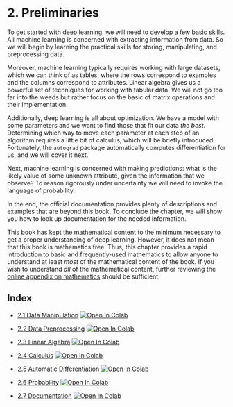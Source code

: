 2\. Preliminaries
=================================================================

To get started with deep learning, we will need to develop a few basic skills. All machine learning is concerned with extracting information from data. So we will begin by learning the practical skills for storing, manipulating, and preprocessing data.

Moreover, machine learning typically requires working with large datasets, which we can think of as tables, where the rows correspond to examples and the columns correspond to attributes. Linear algebra gives us a powerful set of techniques for working with tabular data. We will not go too far into the weeds but rather focus on the basic of matrix operations and their implementation.

Additionally, deep learning is all about optimization. We have a model with some parameters and we want to find those that fit our data _the best_. Determining which way to move each parameter at each step of an algorithm requires a little bit of calculus, which will be briefly introduced. Fortunately, the `autograd` package automatically computes differentiation for us, and we will cover it next.

Next, machine learning is concerned with making predictions: what is the likely value of some unknown attribute, given the information that we observe? To reason rigorously under uncertainty we will need to invoke the language of probability.

In the end, the official documentation provides plenty of descriptions and examples that are beyond this book. To conclude the chapter, we will show you how to look up documentation for the needed information.

This book has kept the mathematical content to the minimum necessary to get a proper understanding of deep learning. However, it does not mean that this book is mathematics free. Thus, this chapter provides a rapid introduction to basic and frequently-used mathematics to allow anyone to understand at least _most_ of the mathematical content of the book. If you wish to understand _all_ of the mathematical content, further reviewing the [online appendix on mathematics](https://d2l.ai/chapter_appendix-mathematics-for-deep-learning/index.html) should be sufficient.

## Index
  * [2.1 Data Manipulation](chapter_02_preliminaries/2.1_Data_Manipulation.ipynb) [![Open In Colab](https://colab.research.google.com/assets/colab-badge.svg)](https://colab.research.google.com/github/developer-student-club-thapar/d2l-study-group/blob/master/pytorch/chapter_02_preliminaries/2.1_Data_Manipulation.ipynb)

  * [2.2 Data Preprocessing](chapter_02_preliminaries/2.2_Data_Preprocessing.ipynb) [![Open In Colab](https://colab.research.google.com/assets/colab-badge.svg)](https://colab.research.google.com/github/developer-student-club-thapar/d2l-study-group/blob/master/pytorch/chapter_02_preliminaries/2.2_Data_Preprocessing.ipynb)

  * [2.3 Linear Algebra](chapter_02_preliminaries/2.3_Linear_Algebra.ipynb) [![Open In Colab](https://colab.research.google.com/assets/colab-badge.svg)](https://colab.research.google.com/github/developer-student-club-thapar/d2l-study-group/blob/master/pytorch/chapter_02_preliminaries/2.3_Linear_Algebra.ipynb)

  * [2.4 Calculus](chapter_02_preliminaries/2.4_Calculus.ipynb) [![Open In Colab](https://colab.research.google.com/assets/colab-badge.svg)](https://colab.research.google.com/github/developer-student-club-thapar/d2l-study-group/blob/master/pytorch/chapter_02_preliminaries/2.4_Calculus.ipynb)

  * [2.5 Automatic Differentiation](pytorch/chapter_02_preliminaries/2.5_Automatic_Differentiation.ipynb) [![Open In Colab](https://colab.research.google.com/assets/colab-badge.svg)](https://colab.research.google.com/github/developer-student-club-thapar/d2l-study-group/blob/master/pytorch/chapter_02_preliminaries/2.5_Automatic_Differentiation.ipynb)

  * [2.6 Probability](chapter_02_preliminaries/2.6_Probability.ipynb) [![Open In Colab](https://colab.research.google.com/assets/colab-badge.svg)](https://colab.research.google.com/github/developer-student-club-thapar/d2l-study-group/blob/master/pytorch/chapter_02_preliminaries/2.6_Probability.ipynb)

  * [2.7 Documentation](chapter_02_preliminaries/2.7_Documentation.ipynb) [![Open In Colab](https://colab.research.google.com/assets/colab-badge.svg)](https://colab.research.google.com/github/developer-student-club-thapar/d2l-study-group/blob/master/pytorch/chapter_02_preliminaries/2.7_Documentation.ipynb)
